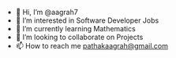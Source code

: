 - 👋 Hi, I’m @aagrah7
- 👀 I’m interested in Software Developer Jobs
- 🌱 I’m currently learning Mathematics
- 💞️ I’m looking to collaborate on Projects
- 📫 How to reach me pathakaagrah@gmail.com

<!---
aagrah7/aagrah7 is a ✨ special ✨ repository because its `README.md` (this file) appears on your GitHub profile.
You can click the Preview link to take a look at your changes.
--->

